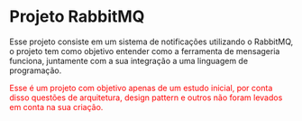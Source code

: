# Projeto RabbitMQ

Esse projeto consiste em um sistema de notificações utilizando o RabbitMQ, o projeto tem como objetivo entender como a ferramenta de mensageria funciona, juntamente com a sua integração a uma linguagem de programação.

<p style="color: red">
    Esse é um projeto com objetivo apenas de um estudo inicial, por conta disso questões de arquitetura, design pattern e outros não foram levados em conta na sua criação.
</p>